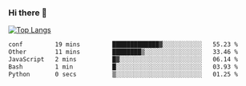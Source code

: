 ### Hi there 👋

<!--
**3Xpl0it3r/3Xpl0it3r** is a ✨ _special_ ✨ repository because its `README.md` (this file) appears on your GitHub profile.

Here are some ideas to get you started:

- 🔭 I’m currently working on ...
- 🌱 I’m currently learning ...
- 👯 I’m looking to collaborate on ...
- 🤔 I’m looking for help with ...
- 💬 Ask me about ...
- 📫 How to reach me: ...
- 😄 Pronouns: ...
- ⚡ Fun fact: ...
-->


[![Top Langs](https://github-readme-stats.vercel.app/api/top-langs/?username=3Xpl0it3r&layout=compact)](https://github.com/3Xpl0it3r/3Xpl0it3r)

<!--START_SECTION:waka-->

```txt
conf         19 mins         █████████████▓░░░░░░░░░░░   55.23 %
Other        11 mins         ████████▒░░░░░░░░░░░░░░░░   33.46 %
JavaScript   2 mins          █▓░░░░░░░░░░░░░░░░░░░░░░░   06.14 %
Bash         1 min           █░░░░░░░░░░░░░░░░░░░░░░░░   03.93 %
Python       0 secs          ▒░░░░░░░░░░░░░░░░░░░░░░░░   01.25 %
```

<!--END_SECTION:waka-->
